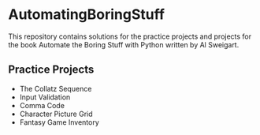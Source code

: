 # AutomatingBoringStuff

This repository contains solutions for the practice projects and projects for the book Automate the Boring Stuff with Python written by Al Sweigart.

## Practice Projects
* The Collatz Sequence
* Input Validation
* Comma Code
* Character Picture Grid
* Fantasy Game Inventory
